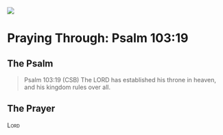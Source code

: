 <img class="intro-left" style="margin-top:10px" src="/images/art-paris-psalter.jpg">

# Praying Through: Psalm 103:19

<p style="clear:both;">

## The Psalm

>Psalm 103:19 (CSB)   The LORD has established his throne in heaven, and his kingdom rules over all. 

## The Prayer

<div style="font-variant: small-caps;">
Lord
</div>
